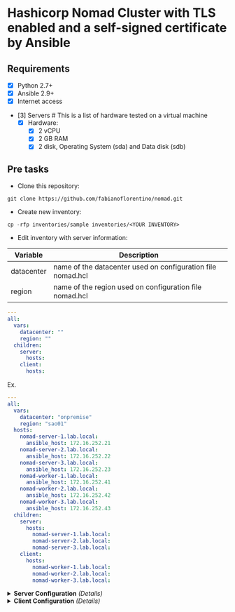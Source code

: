 # Hashicorp Nomad Cluster with TLS enabled and a self-signed certificate by Ansible

## **Requirements**

- [x] Python 2.7+
- [x] Ansible 2.9+
- [x] Internet access
- [3] Servers # This is a list of hardware tested on a virtual machine
  - [x] Hardware:
    - [x] 2 vCPU
    - [x] 2 GB RAM
    - [x] 2 disk, Operating System (sda) and Data disk (sdb)

## **Pre tasks**

- Clone this repository:

```shell
git clone https://github.com/fabianoflorentino/nomad.git
```

- Create new inventory:

```shell
cp -rfp inventories/sample inventories/<YOUR INVENTORY>
```

- Edit inventory with server information:

| **Variable** | **Description** |
| --- | --- |
| datacenter | name of the datacenter used on configuration file nomad.hcl|
| region | name of the region used on configuration file nomad.hcl|

```yaml
---
all:
  vars:
    datacenter: ""
    region: ""
  children:
    server:
      hosts:
    client:
      hosts:
```

Ex.

```yaml
---
all:
  vars:
    datacenter: "onpremise"
    region: "sao01"
  hosts:
    nomad-server-1.lab.local:
      ansible_host: 172.16.252.21
    nomad-server-2.lab.local:
      ansible_host: 172.16.252.22
    nomad-server-3.lab.local:
      ansible_host: 172.16.252.23
    nomad-worker-1.lab.local:
      ansible_host: 172.16.252.41
    nomad-worker-2.lab.local:
      ansible_host: 172.16.252.42
    nomad-worker-3.lab.local:
      ansible_host: 172.16.252.43
  children:
    server:
      hosts:
        nomad-server-1.lab.local:
        nomad-server-2.lab.local:
        nomad-server-3.lab.local:
    client:
      hosts:
        nomad-worker-1.lab.local:
        nomad-worker-2.lab.local:
        nomad-worker-3.lab.local:
```

<details>
  <summary><b>Server Configuration</b> <em>(Details)</em></summary>

- Insert your information on [**./roles/server/vars/main.yml**](./roles/server/vars/main.yml):

This variables are used on configuration file [**./roles/server/templates/nomad.hcl.j2**](./roles/server/templates/nomad.hcl.j2).

| **Variables** | **Description** |
| --- | --- |
| data_dir | directory where nomad stores data |
| bind_addr | IP address to bind nomad to |
| bind_port | port to bind nomad to |
| log_level | log level |
| server_enable | enable nomad server |
| server_client | enable nomad client |
| bootstrap_expect | number of servers to expect |
| retry_max | max number of retries |
| retry_interval | retry interval |

Ex.

```yaml
---
data_dir: "/nomad/data"
bind_addr: "0.0.0.0"
bind_port: "4648"
log_level: "INFO"
server_enable: "true"
client_enable: "false"
bootstrap_expect: "3"
retry_max: 3
retry_interval: 5s

tls_http: "true"
tls_rpc: "true"
verify_server_hostname: "true"
verify_https_client: "false"

path_certificate: "/nomad/data/certificates/ssl"
ca_file: "{{ path_certificate }}/ca.pem"
cert_file: "{{ path_certificate }}/server.pem"
key_file: "{{ path_certificate }}/server.key"
```

### **Template for Server**

Documentation: [**https://www.nomadproject.io/docs/configuration/server**](https://www.nomadproject.io/docs/configuration/server)

```jinja
data_dir   = "{{ data_dir }}"
bind_addr  = "{{ bind_addr }}"
log_level  = "{{ log_level }}"
datacenter = "{{ datacenter }}"
region     = "{{ region }}"

server {
    enabled          = {{ server_enabled }}
    bootstrap_expect = {{ bootstrap_expect }}
    server_join {
        retry_join = [
    {% for item in groups['server'] %}
        "{{ hostvars[item]['inventory_hostname'] }}:{{ bind_port }}",
    {% endfor %}
        ]
        retry_max      = {{ retry_max }}
        retry_interval = "{{ retry_interval }}"
    }
}

tls {
    http      = {{ tls_http }}
    rpc       = {{ tls_rpc }}
    ca_file   = "{{ ca_file }}"
    cert_file = "{{ cert_file }}"
    key_file  = "{{ key_file }}"

    verify_server_hostname = {{ verify_server_hostname }}
    verify_https_client    = {{ verify_https_client }}

}

client {
    enabled = {{ client_enabled }}
}
```

### **Execute (Server)**

### **Description (Server)**

| **Roles** | **Description** |
| --- | --- |
| disk | create a disk for nomad |
| common | common tasks |
| openssl | generate self-signed certificates for servers and clients |
| server | create cluster of nomad |

**OBS**: Require aditional disk. [**./roles/disk/vars/main.yml**](./roles/disk/vars/main.yml)

```yaml
---
device: "/dev/sdb"
dev_size: "90g"
vg_name: "nomad"
lv_name: "data"
logical_device: "/dev/nomad/data"
dir_mount:
  - "/nomad"
  - "/nomad/data"
path_mount: "/nomad/data"
```

- [x] [**disk**](./roles/disk)
  - [x] Enable LVM 2
  - [x] Create new Volume Group
  - [x] Create new Logical Volume
  - [x] Create a filesystem
  - [x] Directory to mount
  - [x] Mount new directory

- [x] [**common**](./roles/common)
  - [x] Update instance
  - [x] Common Packages
  - [x] Install Pip Modules
  - [x] Configuration NTP Service
  - [x] Update the hostsname
  - [x] Update /etc/hosts
  - [x] Enable Services
  - [x] Disable Services
  - [x] Disable SELinux

- [x] [**openssl**](./roles/openssl)
  - [x] Openssl Install and Update
  - [x] "Check if OpenSSL is installed"
  - [x] Directory to CA
  - [x] CA and Server Certificates
  - [x] Create private key with password protection
  - [x] Create certificate signing request (CSR) for CA certificate
  - [x] Create self-signed CA certificate from CSR
  - [x] Create private key for new certificate on "{{ groups['server'][0] }}"
  - [x] Create certificate signing request (CSR) for new certificate
  - [x] Sign certificate with our CA
  - [x] Write certificate file on "{{ groups['server'][0] }}"
  - [x] Create private key for new certificate on "{{ groups['server'][0] }}"
  - [x] Create certificate signing request (CSR) for new certificate
  - [x] Sign certificate with our CA
  - [x] Write certificate file on "{{ groups['server'][0] }}"
  - [x] Fetch certificate file from remote host
  - [x] Copy server certificate file to hosts
  - [x] Client Certificate
  - [x] Fetch certificate file from remote host
  - [x] Copy client certificate file to hosts

- [x] [**server**](./roles/server)
  - [x] Add Hashicorp Repo
  - [x] Get stats of the Nomad Download
  - [x] Copy the Nomad configuration file
  - [x] "Ajust Certificates Permission"
  - [x] "Ajust Directory Permission"
  - [x] Start the Nomad service

### **run (Server)**

```shell
ansible-playbook -i inventories/<YOUR INVENTORY>/hosts.yml server.yml
```

</details>

<details>
  <summary><b>Client Configuration</b> <em>(Details)</em></summary>

- Insert your information on [**./roles/client/vars/main.yml**](./roles/client/vars/main.yml):

This variables are used on configuration file [**./roles/client/templates/nomad.hcl.j2**](./roles/client/templates/nomad.hcl.j2).

| **Variables** | **Description** |
| --- | --- |
| data_dir | directory where nomad stores data |
| host_volume_path | directory where nomad stores data |
| client_driver_allowlist | list of drivers to allow |
| bind_addr | IP address to bind nomad to |
| bind_port | port to bind nomad to |
| log_level | log level |
| server_enabled | enable nomad server |
| client_enabled | enable nomad client |
| bootstrap_expect | number of servers to expect |
| retry_max | max number of retries |
| retry_interval | retry interval |
| tls_http | enable http tls |
| tls_rpc | enable rpc tls |
| verify_server_hostname | verify server hostname | 
| verify_https_client | verify https client |
| path_certificate | directory where certificates are stored |
| ca_file | ca file |
| cert_file | certificate file |
| key_file | key file |
| consul_integration | enable consul integration |
| consul_address | consul address |
| consul_server_service_name | consul server service name |
| consul_client_service_name | consul client service name |
| consul_auto_advertise | enable consul auto advertise |
| consul_server_auto_join | enable consul server auto join |
| consul_client_auto_join | enable consul client auto join |

Ex.

```yaml
---
data_dir: "/nomad/data"
host_volume_path: 
  - "/nomad/data/client"
  - "/nomad/data/plugins"
client_driver_allowlist: "docker,exec"
bind_addr: "0.0.0.0"
bind_port: "4647"
log_level: "INFO"
server_enabled: "false"
client_enabled: "true"
bootstrap_expect: "3"
retry_max: 3
retry_interval: 5s

tls_http: "true"
tls_rpc: "true"
verify_server_hostname: "true"
verify_https_client: "false"

path_certificate: "/nomad/data/certificates/ssl"
ca_file: "{{ path_certificate }}/ca.pem"
cert_file: "{{ path_certificate }}/client.pem"
key_file: "{{ path_certificate }}/client.key"

consul_integration: "true"
consul_address: "0.0.0.0:8500"
consul_server_service_name: "nomad"
consul_client_service_name: "nomad-client"
consul_auto_advertise: "true"
consul_server_auto_join: "true"
consul_client_auto_join: "true"
```

### **Template for Client**

```jinja
data_dir   = "{{ data_dir }}"
bind_addr  = "{{ bind_addr }}"
log_level  = "{{ log_level }}"
datacenter = "{{ datacenter }}"
region     = "{{ region }}"

client {
    
    enabled = {{ client_enabled }}
    
    host_volume "client" {
        path      = "{{ data_dir }}"
        read_only = false
    }

{% if consul_integration == "false" %}
    server_join {
        retry_join = [
    {% for item in groups['server'] %}
        "{{ hostvars[item]['inventory_hostname'] }}:{{ bind_port }}",
    {% endfor %}
        ]
        retry_max      = {{ retry_max }}
        retry_interval = "{{ retry_interval }}"
    }
    
    options = {
        "drivers.allowlist" = "{{ client_driver_allowlist }}"
    }
{% endif %}
}

{% if consul_integration == "true" %}
consul {
    address             = "{{ consul_address }}"
    server_service_name = "{{ consul_server_service_name }}"
    client_service_name = "{{ consul_client_service_name }}"
    auto_advertise      = {{ consul_auto_advertise }}
    server_auto_join    = {{ consul_server_auto_join }}
    client_auto_join    = {{ consul_client_auto_join }}
}
{% endif %}

tls {
    
    http      = {{ tls_http }}
    rpc       = {{ tls_rpc }}
    ca_file   = "{{ ca_file }}"
    cert_file = "{{ cert_file }}"
    key_file  = "{{ key_file }}"

    verify_server_hostname = {{ verify_server_hostname }}
    verify_https_client    = {{ verify_https_client }}

}

server {
    enabled = {{ server_enabled }}
}
```

### **Execute (Client)**

### **Description (Client)**

| **Roles** | **Description** |
| **Roles** | **Description** |
| --- | --- |
| disk | create a disk for nomad |
| common | common tasks |
| openssl | generate self-signed certificates for servers and clients |
| client | create a client servers |

**OBS**: Require aditional disk. [**./roles/disk/vars/main.yml**](./roles/disk/vars/main.yml)

```yaml
---
device: "/dev/sdb"
dev_size: "90g"
vg_name: "nomad"
lv_name: "data"
logical_device: "/dev/nomad/data"
dir_mount:
  - "/nomad"
  - "/nomad/data"
path_mount: "/nomad/data"
```

- [x] [**disk**](./roles/disk)
  - [x] Enable LVM 2
  - [x] Create new Volume Group
  - [x] Create new Logical Volume
  - [x] Create a filesystem
  - [x] Directory to mount
  - [x] Mount new directory

- [x] [**common**](./roles/common)
  - [x] Update instance
  - [x] Common Packages
  - [x] Install Pip Modules
  - [x] Configuration NTP Service
  - [x] Update the hostsname
  - [x] Update /etc/hosts
  - [x] Enable Services
  - [x] Disable Services
  - [x] Disable SELinux

- [x] [**openssl**](./roles/openssl)
  - [x] Openssl Install and Update
  - [x] "Check if OpenSSL is installed"
  - [x] Directory to CA
  - [x] CA and Server Certificates
  - [x] Create private key with password protection
  - [x] Create certificate signing request (CSR) for CA certificate
  - [x] Create self-signed CA certificate from CSR
  - [x] Create private key for new certificate on "{{ groups['server'][0] }}"
  - [x] Create certificate signing request (CSR) for new certificate
  - [x] Sign certificate with our CA
  - [x] Write certificate file on "{{ groups['server'][0] }}"
  - [x] Create private key for new certificate on "{{ groups['server'][0] }}"
  - [x] Create certificate signing request (CSR) for new certificate
  - [x] Sign certificate with our CA
  - [x] Write certificate file on "{{ groups['server'][0] }}"
  - [x] Fetch certificate file from remote host
  - [x] Copy server certificate file to hosts
  - [x] Client Certificate
  - [x] Fetch certificate file from remote host
  - [x] Copy client certificate file to hosts

- [x] [**client**](./roles/client)
  - [x] Add Hashicorp Repo
  - [x] Get stats of the Nomad Download
  - [x] Copy the Nomad configuration file
  - [x] Create Data directory for client
  - [x] "Ajust Certificates Permission"
  - [x] "Ajust Directory Permission"
  - [x] Start the Nomad service

### **run (Client)**

```shell
ansible-playbook -i inventories/<YOUR INVENTORY>/hosts.yml client.yml
```

</details>
